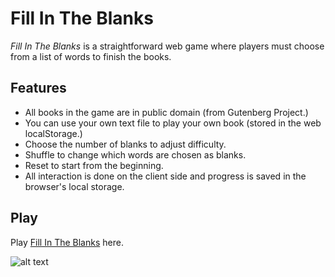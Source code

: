 # Fill In The Blanks

*Fill In The Blanks* is a straightforward web game where players must choose from a list of words to finish the books.

## Features

- All books in the game are in public domain (from Gutenberg Project.)
- You can use your own text file to play your own book (stored in the web localStorage.)
- Choose the number of blanks to adjust difficulty.
- Shuffle to change which words are chosen as blanks.
- Reset to start from the beginning.
- All interaction is done on the client side and progress is saved in the browser's local storage.

## Play

Play [Fill In The Blanks](https://remarkable-pastelito-2acf5e.netlify.app/) here.

![alt text](https://remarkable-pastelito-2acf5e.netlify.app/gamePlay.png)